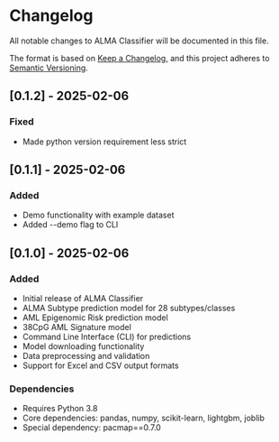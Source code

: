 # Changelog

All notable changes to ALMA Classifier will be documented in this file.

The format is based on [Keep a Changelog](https://keepachangelog.com/en/1.0.0/),
and this project adheres to [Semantic Versioning](https://semver.org/spec/v2.0.0.html).

## [0.1.2] - 2025-02-06

### Fixed
- Made python version requirement less strict

## [0.1.1] - 2025-02-06

### Added
- Demo functionality with example dataset
- Added --demo flag to CLI

## [0.1.0] - 2025-02-06

### Added
- Initial release of ALMA Classifier
- ALMA Subtype prediction model for 28 subtypes/classes
- AML Epigenomic Risk prediction model
- 38CpG AML Signature model
- Command Line Interface (CLI) for predictions
- Model downloading functionality
- Data preprocessing and validation
- Support for Excel and CSV output formats

### Dependencies
- Requires Python 3.8
- Core dependencies: pandas, numpy, scikit-learn, lightgbm, joblib
- Special dependency: pacmap==0.7.0